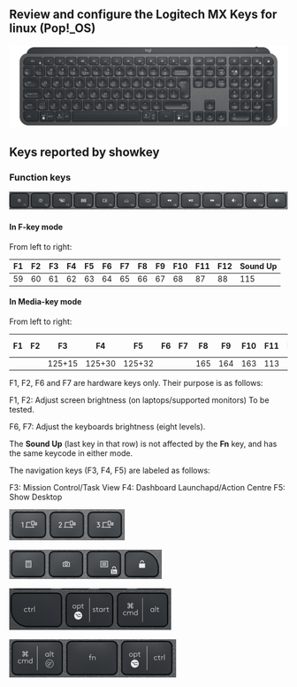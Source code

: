 ## Review and configure the Logitech MX Keys for linux (Pop!_OS)

![The Logitech MX Keys - US ANSI Layout](../assets/logiMXKeys-us-ansi.png)

## Keys reported by showkey

### Function keys

![Function Keys](../assets/fkeys.png)

#### In F-key mode

From left to right:

| F1 | F2 | F3 | F4 | F5 | F6 | F7 | F8 | F9 | F10 | F11 | F12 | Sound Up |
|----|----|----|----|----|----|----|----|----|----|-----|-----|-----|
| 59 | 60 | 61 | 62 | 63 | 64 | 65 | 66 | 67 | 68 | 87 | 88 | 115 |

#### In Media-key mode

From left to right:

| F1 | F2 | F3 | F4 | F5 | F6 | F7 | F8 | F9 | F10 | F11 | F12 | Sound Up |
|----|----|----|----|----|----|----|----|----|----|-----|-----|-----|
|   |   | 125+15 | 125+30 | 125+32 |  |  | 165 | 164 | 163 | 113 | 114 | 115 |

F1, F2, F6 and F7 are hardware keys only. Their purpose is as follows:

F1, F2: Adjust screen brightness (on laptops/supported monitors) To be tested.

F6, F7: Adjust the keyboards brightness (eight levels).

The **Sound Up** (last key in that row) is not affected by the **Fn** key, and has the same keycode in either mode.

The navigation keys (F3, F4, F5) are labeled as follows:

F3: Mission Control/Task View
F4: Dashboard Launchapd/Action Centre
F5: Show Desktop






![Device Switch Keys](../assets/dekeys.png)

![NumPad Top Row Keys](../assets/cornerkeys.png)

![Control, Super, Alt](../assets/leftkeys.png)

![Alt, Fn, Control](../assets/rightkeys.png)

